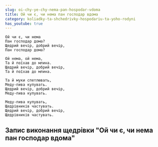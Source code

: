 ```yaml
---
slug: oi-chy-ye-chy-nema-pan-hospodar-vdoma
title: Ой чи є, чи нема пан господар вдома
category: koliadky-ta-shchedrivky-hospodariu-ta-yoho-rodyni
has_youtube: true
---
```

```
Ой чи є, чи нема
Пан господар дома?
Щедрий вечір, добрий вечір,
Пан господар дома?
```

```
Ой нема, ой нема,
Та й поїхав до млина.
Щедрий вечір, добрий вечір,
Та й поїхав до млина.
```

```
Та й муки спетлювать,
Меду-пива купувать.
Щедрий вечір, добрий вечір,
Меду-пива купувать.
```

```
Меду-пива купувать,
Щедрівників частувать.
Щедрий вечір, добрий вечір,
Щедрівників частувать.
```

## Запис виконання щедрівки "Ой чи є, чи нема пан господар вдома"

<YoutubeIframe id="wQrXybA2CoQ" className="md:w-4/5" />
